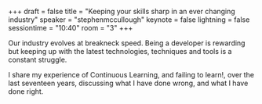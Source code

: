 +++
draft = false
title = "Keeping your skills sharp in an ever changing industry"
speaker = "stephenmccullough"
keynote = false
lightning = false
sessiontime = "10:40"
room = "3"
+++

Our industry evolves at breakneck speed. Being a developer is rewarding but keeping up with the latest technologies, techniques and tools is a constant struggle.

I share my experience of Continuous Learning, and failing to learn!, over the last seventeen years, discussing what I have done wrong, and what I have done right.